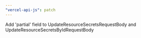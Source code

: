 ```yaml
---
"vercel-api-js": patch
---
```


Add 'partial' field to UpdateResourceSecretsRequestBody and UpdateResourceSecretsByIdRequestBody